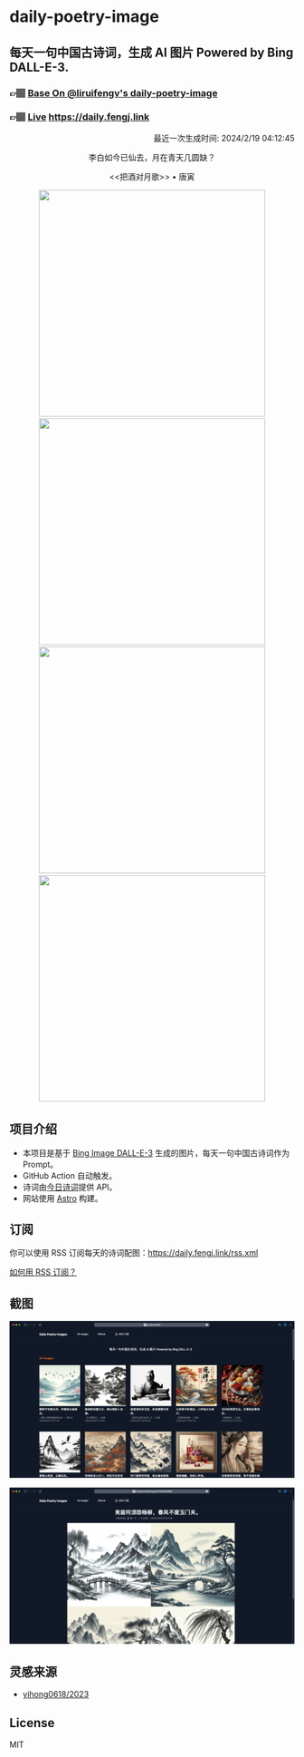 
# daily-poetry-image

## 每天一句中国古诗词，生成 AI 图片 Powered by Bing DALL-E-3.

### 👉🏽 [Base On @liruifengv's daily-poetry-image](https://github.com/liruifengv/daily-poetry-image)

### 👉🏽 [Live](https://daily.fengj.link) https://daily.fengj.link

<p align="right">
  最近一次生成时间: 2024/2/19 04:12:45
</p>
<p align="center">
李白如今已仙去，月在青天几圆缺？
</p>
<p align="center">
<<把酒对月歌>> • 唐寅
</p>
<p align="center">
<img src="https://tse2.mm.bing.net/th/id/OIG4.ZtmQs0qEY2eSCzy.35Nb" height="400" width="400" />
<img src="https://tse4.mm.bing.net/th/id/OIG4.XAmzETHUZ_m5zK_O46xv" height="400" width="400" />
<img src="https://tse1.mm.bing.net/th/id/OIG4.RKzSNnSN_LDluDy4tq2v" height="400" width="400" />
<img src="https://tse2.mm.bing.net/th/id/OIG4.nDgyNj7kv_.xbE1rrgZh" height="400" width="400" />
</p>

## 项目介绍

-   本项目是基于 [Bing Image DALL-E-3](https://www.bing.com/images/create) 生成的图片，每天一句中国古诗词作为 Prompt。
-   GitHub Action 自动触发。
-   诗词由[今日诗词](https://www.jinrishici.com/)提供 API。
-   网站使用 [Astro](https://astro.build) 构建。

## 订阅

你可以使用 RSS 订阅每天的诗词配图：https://daily.fengj.link/rss.xml

[如何用 RSS 订阅？](https://zhuanlan.zhihu.com/p/55026716)

## 截图

![图片列表](./screenshots/Snipaste_2023-12-28_21-00-26.png)

![图片详情](./screenshots/Snipaste_2023-12-28_21-00-53.png)

## 灵感来源

-   [yihong0618/2023](https://github.com/yihong0618/2023)

## License

MIT
